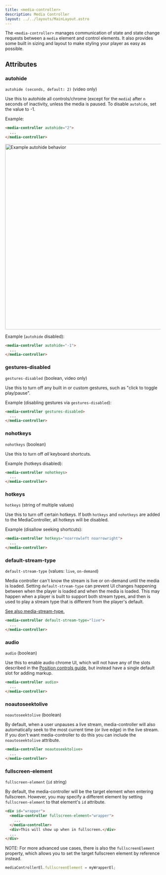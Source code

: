 ```yaml
---
title: <media-controller>
description: Media Controller
layout: ../../layouts/MainLayout.astro
---
```


The `<media-controller>` manages communication of state and state change requests between a `media` element and control elements. It also provides some built in sizing and layout to make styling your player as easy as possible.

## Attributes

### autohide

`autohide (seconds, default: 2)` (video only)

Use this to autohide all controls/chrome (except for the `media`) after `n` seconds of inactivity, unless the media is paused. To disable `autohide`, set the value to -1.

Example:

```html
<media-controller autohide="2">
  ...
</media-controller>
```

<img src="https://image.mux.com/yxrSF1II82CjDSLR4100Eo5jBndsznIU7I00ZFylJbfvU/animated.gif" alt="Example autohide behavior" width="600"/>

Example (`autohide` disabled):

```html
<media-controller autohide="-1">
  ...
</media-controller>
```

### gestures-disabled

`gestures-disabled` (boolean, video only) 

Use this to turn off any built in or custom gestures, such as "click to toggle play/pause".

Example (disabling gestures via `gestures-disabled`):

```html
<media-controller gestures-disabled>
  ...
</media-controller>
```

### nohotkeys

`nohotkeys` (boolean)

Use this to turn off _all_ keyboard shortcuts.

Example (hotkeys disabled):

```html
<media-controller nohotkeys>
  ...
</media-controller>
```

### hotkeys

`hotkeys` (string of multiple values)

Use this to turn off certain hotkeys. If both `hotkeys` and `nohotkeys` are added to the MediaController, all hotkeys will be disabled.

Example (disallow seeking shortcuts):

```html
<media-controller hotkeys="noarrowleft noarrowright">
  ...
</media-controller>
```

### default-stream-type

`default-stream-type` (values: `live`, `on-demand`)

Media controller can't know the stream is live or on-demand until the media is loaded. Setting `default-stream-type` can prevent UI changes happening between when the player is loaded and when the media is loaded. This may happen when a player is built to support both stream types, and then is used to play a stream type that is different from the player's default.

[See also media-stream-type.](./stream-type)

```html
<media-controller default-stream-type="live">
  ...
</media-controller>
```

### audio

`audio` (boolean)

Use this to enable audio chrome UI, which will not have any of the slots described in the [Position controls guide]("/en/position-controls"), but instead have a single default slot for adding markup.

```html
<media-controller audio>
  ...
</media-controller>
```

### noautoseektolive

`noautoseektolive` (boolean)

By default, when a user unpauses a live stream, media-controller will also automatically seek to the most current time (or live edge) in the live stream. If you don't want media-controller to do this you can include the `noautoseektolive` attribute. 

```html
<media-controller noautoseektolive>
  ...
</media-controller>
```

### fullscreen-element

`fullscreen-element` (`id` string)

By default, the media-controller will be the target element when entering fullscreen. However, you may specify a different element by setting `fullscreen-element` to that
element's `id` attribute.

```html
<div id="wrapper">
  <media-controller fullscreen-element="wrapper">
    ...
  </media-controller>
  <div>This will show up when in fullscreen.</div>
  ...
</div>
```

NOTE: For more advanced use cases, there is also the `fullscreenElement` property, which allows you to set the target fullscreen element by reference instead.

```js
mediaControllerEl.fullscreenElement = myWrapperEl;
```
